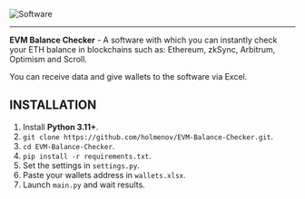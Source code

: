 ![Software](https://i.imgur.com/5o3rhAn.png)

---

**EVM Balance Checker** - A software with which you can instantly check your ETH balance in blockchains such as: Ethereum, zkSync, Arbitrum, Optimism and Scroll.

You can receive data and give wallets to the software via Excel.

## INSTALLATION

1. Install **Python 3.11+**.
2. `git clone https://github.com/holmenov/EVM-Balance-Checker.git`.
3. `cd EVM-Balance-Checker`.
4. `pip install -r requirements.txt`.
5. Set the settings in `settings.py`.
6. Paste your wallets address in `wallets.xlsx`.
7. Launch `main.py` and wait results.
